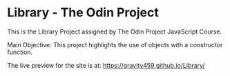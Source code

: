 # Library - The Odin Project

This is the Library Project assigned by The Odin Project JavaScript Course.

Main Objective: This project highlights the use of objects with a constructor function.

The live preview for the site is at: https://gravity459.github.io/Library/